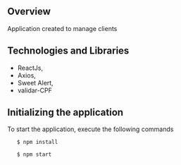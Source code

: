 ## Overview
Application created to manage clients

## Technologies and Libraries
 - ReactJs,
 - Axios,
 - Sweet Alert,
 - validar-CPF

## Initializing the application
To start the application, execute the following commands

 ```
    $ npm install  
 ```
 ```
    $ npm start  
 ``` 
